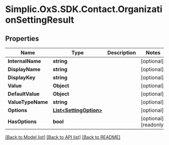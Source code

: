 # Simplic.OxS.SDK.Contact.OrganizationSettingResult

## Properties

Name | Type | Description | Notes
------------ | ------------- | ------------- | -------------
**InternalName** | **string** |  | [optional] 
**DisplayName** | **string** |  | [optional] 
**DisplayKey** | **string** |  | [optional] 
**Value** | **Object** |  | [optional] 
**DefaultValue** | **Object** |  | [optional] 
**ValueTypeName** | **string** |  | [optional] 
**Options** | [**List&lt;SettingOption&gt;**](SettingOption.md) |  | [optional] 
**HasOptions** | **bool** |  | [optional] [readonly] 

[[Back to Model list]](../README.md#documentation-for-models) [[Back to API list]](../README.md#documentation-for-api-endpoints) [[Back to README]](../README.md)

